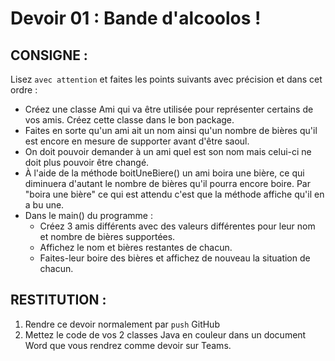 # Devoir 01 : Bande d'alcoolos !
## CONSIGNE :
Lisez `avec attention` et faites les points suivants avec précision et dans cet ordre :
- Créez une classe Ami qui va être utilisée pour représenter certains de vos amis. Créez cette classe dans le bon package.
- Faites en sorte qu'un ami ait un nom ainsi qu'un nombre de bières qu'il est encore en mesure de supporter avant d'être saoul.
- On doit pouvoir demander à un ami quel est son nom mais celui-ci ne doit plus pouvoir être changé.
- À l'aide de la méthode boitUneBiere() un ami boira une bière, ce qui diminuera d'autant le nombre de bières qu'il pourra encore boire. Par "boira une bière" ce qui est attendu c'est que la méthode affiche qu'il en a bu une.
- Dans le main() du programme :
  - Créez 3 amis différents avec des valeurs différentes pour leur nom et nombre de bières supportées.
  - Affichez le nom et bières restantes de chacun.
  - Faites-leur boire des bières et affichez de nouveau la situation de chacun.

## RESTITUTION :
1. Rendre ce devoir normalement par `push` GitHub
2. Mettez le code de vos 2 classes Java en couleur dans un document Word que vous rendrez comme devoir sur Teams.
